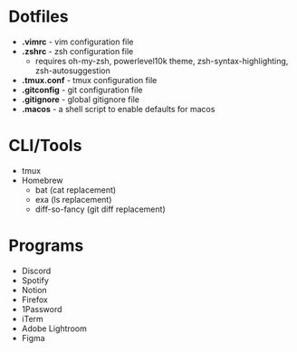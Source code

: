 # Dotfiles

* **.vimrc** - vim configuration file
* **.zshrc** - zsh configuration file
  * requires oh-my-zsh, powerlevel10k theme, zsh-syntax-highlighting, zsh-autosuggestion
* **.tmux.conf** - tmux configuration file
* **.gitconfig** - git configuration file
* **.gitignore** - global gitignore file
* **.macos** - a shell script to enable defaults for macos
# CLI/Tools

* tmux
* Homebrew
  * bat (cat replacement)
  * exa (ls replacement)
  * diff-so-fancy (git diff replacement)

# Programs

* Discord
* Spotify
* Notion
* Firefox
* 1Password
* iTerm
* Adobe Lightroom
* Figma

